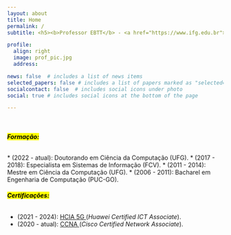 ```yaml
---
layout: about
title: Home
permalink: /
subtitle: <h5><b>Professor EBTT</b> - <a href="https://www.ifg.edu.br">Instituto Federal de Goiás (IFG)</a><br><b>Instrutor Cisco</b> - <a href="https://www.netacad.com/pt-br">NetAcad<br></h5><h7>&#10077;<em>Feliz aquele que transfere o que sabe e aprende o que ensina </em>&#10078;</h7>

profile:
  align: right
  image: prof_pic.jpg
  address: 

news: false  # includes a list of news items
selected_papers: false # includes a list of papers marked as "selected={true}"
socialcontact: false  # includes social icons under photo
social: true # includes social icons at the bottom of the page

---
```


<!-- <!-- Google tag (gtag.js) -->
<script async src="https://www.googletagmanager.com/gtag/js?id=G-FZGCT9KEL3"></script>
<script>
  window.dataLayer = window.dataLayer || [];
  function gtag(){dataLayer.push(arguments);}
  gtag('js', new Date());

  gtag('config', 'G-FZGCT9KEL3');
</script> 
  <br>
  
<h6><b><mark>Formação:</mark></b></h6>
* (2022 - atual): Doutorando em Ciência da Computação (UFG).
* (2017 - 2018): Especialista em Sistemas de Informação (FCV).
* (2011 - 2014): Mestre em Ciência da Computação (UFG).
* (2006 - 2011): Bacharel em Engenharia de Computação (PUC-GO).


<h6><b><mark>Certificações:</mark></b></h6>

* (2021 - 2024): <a href="/assets/pdf/hcia-5g-certificate.pdf" target="_blank">HCIA 5G </a>(<em>Huawei Certified ICT Associate</em>). 
* (2020 - atual): <a href="/assets/pdf/CCNA.pdf" target="_blank">CCNA </a>(<em>Cisco Certified Network Associate</em>).


<div data-iframe-width="150" data-iframe-height="270" data-share-badge-id="184f7270-f219-480c-884d-4fe9e2b10741" data-share-badge-host="https://www.youracclaim.com"></div><script type="text/javascript" async src="//cdn.youracclaim.com/assets/utilities/embed.js"></script>

<div data-iframe-width="150" data-iframe-height="270" data-share-badge-id="b32685fb-aa8d-4b7e-a9d2-9f07b389aa61" data-share-badge-host="https://www.youracclaim.com"></div><script type="text/javascript" async src="//cdn.youracclaim.com/assets/utilities/embed.js"></script>

<div data-iframe-width="150" data-iframe-height="270" data-share-badge-id="81280e79-be05-40e7-a6f4-c48a8f01a771" data-share-badge-host="https://www.youracclaim.com"></div><script type="text/javascript" async src="//cdn.youracclaim.com/assets/utilities/embed.js"></script>

<!-- ### Experiência Profissional
### Docência:

* (2021 - atual): Instrutor Huawei ICT 5G e IA/ Academia Huawei IFG - Câmpus Formosa

* (2020 - atual): Instrutor NetAcad Cisco CCNA/ Academia Cisco IFG - Câmpus Formosa

* (2019 - atual): Professor Colaborador na Pós-Graduação em Segurança em Redes e Sistemas / UFG

* (2015 - atual): Professor EBTT Dedicação Exclusiva / IFG - Câmpus Formosa.
Subárea: Sistemas de Computação

* (2014 - 2015): Professor EBTT Substituto / IFG - Câmpus Inhumas.
Subárea: Metodologia e Técnicas da Computação

### Gestão Acadêmica:
* (2021 - Atual): Coordenador de Administração Acadêmica da Pró-Reitoria de Ensino do IFG.
* (2017 - 2017): Coordenador Acadêmico do Departamento de Áreas Acadêmicas (DAA) do IFG - Câmpus Formosa.
* (2016 - 2017): Coordenador do Curso Superior de Tecnologia em Análise e Desenvolvimento de Sistemas.

### Áreas de Interesse
* Redes inteligentes usando técnicas de Inteligência Artificial e Machine Learning.
* Redes baseadas por Intenção
* Redes Definidas por Software.
* Redes de Comunicação.
* Redes 5G/Pós-5G.
* Redes Sem Fio Inteligentes.
* Automação e Programabilidade de Redes Virtualizadas (NFV).
* Internet das Coisas. -->

